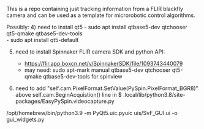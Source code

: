 This is a repo containing just tracking information from a FLIR blackfly camera and can be used as a template for microrobotic control algorithms.


Possibly:
4)  need to install qt5
    - sudo apt install qtbase5-dev qtchooser qt5-qmake qtbase5-dev-tools  
    - sudo apt install qt5-default

5) need to install Spinnaker FLIR camera SDK and python API: 
    - https://flir.app.boxcn.net/v/SpinnakerSDK/file/1093743440079
    - may need: sudo apt-mark manual qtbase5-dev qtchooser qt5-qmake qtbase5-dev-tools for spinview 

7) need to add "self.cam.PixelFormat.SetValue(PySpin.PixelFormat_BGR8)" above self.cam.BeginAcquistion() line in $ .local/lib/python3.8/site-packages/EasyPySpin.videocapture.py





/opt/homebrew/bin/python3.9 -m PyQt5.uic.pyuic uis/SvF_GUI.ui -o gui_widgets.py

